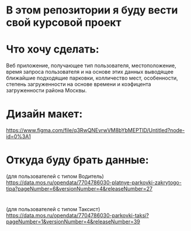 # В этом репозитории я буду вести свой курсовой проект
# Что хочу сделать:
Веб приложение, получающее тип пользователя, местоположение, время запроса пользователя и на основе этих данных выводящее ближайшие подходящие парковки, колличество мест, особенности, степень загруженности на основе времени и коэфицента загруженности района Москвы.
# Дизайн макет: 
https://www.figma.com/file/q3RwQNEvrwVM8bYbMEPTlD/Untitled?node-id=0%3A1
# Откуда буду брать данные:
(для пользователей с типом Водитель) https://data.mos.ru/opendata/7704786030-platnye-parkovki-zakrytogo-tipa?pageNumber=6&versionNumber=4&releaseNumber=27
#
(для пользователей с типом Таксист) https://data.mos.ru/opendata/7704786030-parkovki-taksi?pageNumber=1&versionNumber=4&releaseNumber=39
#

